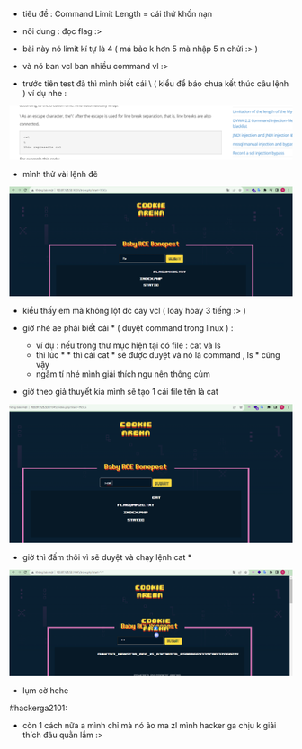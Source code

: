 - tiêu đề : Command Limit Length = cái thứ khốn nạn
- nôi dung : đọc flag :> 

- bài này nó limit kí tự là 4 ( má bảo k hơn 5 mà nhập 5 n chửi :> )
- và nó ban vcl ban nhiều command vl :>

- trước tiên test đã thì mình biết cái \ ( kiểu để báo chưa kết thúc câu lệnh ) ví dụ nhe : 

![Alt text](<../image/27.2.png>)

- mình thử vài lệnh đẽ 

![Alt text](<../image/27.1.png>)

- kiểu thấy em mà không lột dc cay vcl ( loay hoay 3 tiếng :> )

- giờ nhé ae phải biết cái * ( duyệt command trong linux ) : 
  + ví dụ : nếu trong thư mục hiện tại có file : cat và ls
  + thì lúc * * thì cái cat * sẽ được duyệt và nó là command , ls * cũng vậy 
  + ngẫm tí nhé mình giải thích ngu nên thông củm 

- giờ theo giả thuyết kia mình sẽ tạo 1 cái file tên là cat 

![Alt text](<../image/27.3.png>)

- giờ thì đấm thôi vì sẽ duyệt và chạy lệnh cat * 

![Alt text](<../image/27.5.png>)

- lụm cờ hehe

#hackerga2101:
- còn 1 cách nữa a mình chỉ mà nó ảo ma zl mình hacker ga chịu k giải thích đâu quằn lắm :> 
